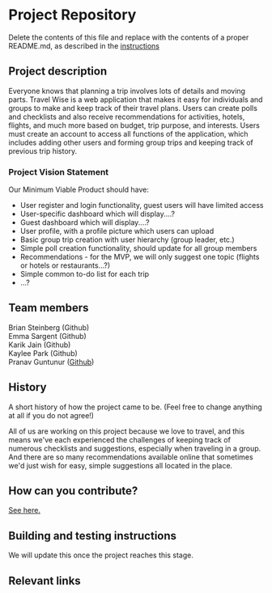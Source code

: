 # Project Repository
Delete the contents of this file and replace with the contents of a proper README.md, as described in the [instructions](./instructions.md)

## Project description
Everyone knows that planning a trip involves lots of details and moving parts. Travel Wise is a web application that makes it easy for individuals and groups to make and keep track of their travel plans. Users can create polls and checklists and also receive recommendations for activities, hotels, flights, and much more based on budget, trip purpose, and interests. Users must create an account to access all functions of the application, which includes adding other users and forming group trips and keeping track of previous trip history.

### Project Vision Statement
Our Minimum Viable Product should have:
* User register and login functionality, guest users will have limited access
* User-specific dashboard which will display....?
* Guest dashboard which will display....?
* User profile, with a profile picture which users can upload
* Basic group trip creation with user hierarchy (group leader, etc.)
* Simple poll creation functionality, should update for all group members
* Recommendations - for the MVP, we will only suggest one topic (flights or hotels or restaurants...?)
* Simple common to-do list for each trip
* ...?

## Team members
Brian Steinberg (Github)    
Emma Sargent (Github)    
Karik Jain (Github)    
Kaylee Park (Github)   
Pranav Guntunur ([Github](https://github.com/pguntunur))

## History
A short history of how the project came to be. (Feel free to change anything at all if you do not agree!)

All of us are working on this project because we love to travel, and this means we've each experienced the challenges of keeping track of numerous checklists and suggestions, especially when traveling in a group. And there are so many recommendations available online that sometimes we'd just wish for easy, simple suggestions all located in the place.

## How can you contribute?
[See here.](CONTRIBUTING.md)

## Building and testing instructions
We will update this once the project reaches this stage.

## Relevant links
